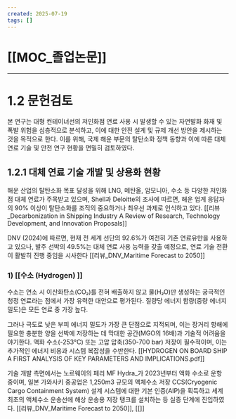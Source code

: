 ```yaml
---
created: 2025-07-19
tags: []
---
```

# [[MOC_졸업논문]]
---

# 1.2 문헌검토
본 연구는 대형 컨테이너선의 저인화점 연료 사용 시 발생할 수 있는 자연발화 화재 및 폭발 위험을 심층적으로 분석하고, 이에 대한 안전 설계 및 규제 개선 방안을 제시하는 것을 목적으로 한다. 이를 위해, 국제 해운 부문의 탈탄소화 정책 동향과 이에 따른 대체 연료 기술 및 안전 연구 현황을 면밀히 검토하였다.

## 1.2.1 대체 연료 기술 개발 및 상용화 현황
해운 산업의 탈탄소화 목표 달성을 위해 LNG, 메탄올, 암모니아, 수소 등 다양한 저인화점 대체 연료가 주목받고 있으며, Shell과 Deloitte의 조사에 따르면, 해운 업계 응답자의 90% 이상이 탈탄소화를 조직의 중요하거나 최우선 과제로 인식하고 있다. [[리뷰_Decarbonization in Shipping Industry A Review of Research, Technology Development, and Innovation Proposals]] 

DNV (2024)에 따르면, 현재 전 세계 선단의 92.6%가 여전히 기존 연료유만을 사용하고 있으나, 발주 선박의 49.5%는 대체 연료 사용 능력을 갖출 예정으로, 연료 기술 전환이 활발히 진행 중임을 시사한다 [[리뷰_DNV_Maritime Forecast to 2050]] 

### 1) [[수소 (Hydrogen) ]]
수소는 연소 시 이산화탄소(CO₂)를 전혀 배출하지 않고 물(H₂O)만 생성하는 궁극적인 청정 연료라는 점에서 가장 유력한 대안으로 평가된다. 질량당 에너지 함량(중량 에너지 밀도)은 모든 연료 중 가장 높다. 

그러나 극도로 낮은 부피 에너지 밀도가 가장 큰 단점으로 지적되며, 이는 장거리 항해에 필요한 충분한 양을 선박에 저장하는 데 막대한 공간(MGO의 16배)과 기술적 어려움을 야기한다. 액화 수소(-253°C) 또는 고압 압축(350-700 bar) 저장이 필수적이며, 이는 추가적인 에너지 비용과 시스템 복잡성을 수반한다. [[HYDROGEN ON BOARD SHIP A FIRST ANALYSIS OF KEY PARAMETERS AND IMPLICATIONS.pdf]]

기술 개발 측면에서는 노르웨이의 페리 MF Hydra_가 2023년부터 액화 수소로 운항 중이며, 일본 가와사키 중공업은 1,250m3 규모의 액체수소 저장 CCS(Cryogenic Cargo Containment System) 설계 시스템에 대한 기본 인증(AIP)을 획득하고 세계 최초의 액체수소 운송선에 해상 운송용 저장 탱크를 설치하는 등 실증 단계에 진입하였다. [[리뷰_DNV_Maritime Forecast to 2050]], [[]]